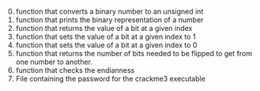 0. function that converts a binary number to an unsigned int
1. function that prints the binary representation of a number
2. function that returns the value of a bit at a given index
3. function that sets the value of a bit at a given index to 1
4. function that sets the value of a bit at a given index to 0
5. function that returns the number of bits needed to be flipped to get from one number to another.
6. function that checks the endianness
7. File containing the password for the crackme3 executable
